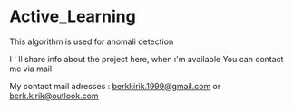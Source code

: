 # Active_Learning
 This algorithm is used for anomali detection



I ' ll share info about the project here,  when ı'm available
You can contact me via mail 

My contact mail adresses : berkkirik.1999@gmail.com or berk.kirik@outlook.com

